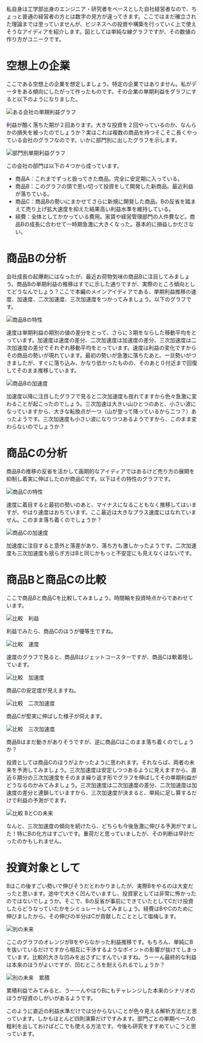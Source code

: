 私自身は工学部出身のエンジニア・研究者をベースとした自社経営者なので、ちょっと普通の経営者の方とは数字の見方が違ってきます。ここではまだ確立された理論までは至っていませんが、ビジネスへの投資や構築を行っていく上で使えそうなアイディアを紹介します。図としては単純な線グラフですが、その数値の作り方がユニークです。

# 空想上の企業

ここである空想上の企業を想定しましょう。特定の企業ではありません。私がデータをある傾向にしたがって作ったものです。その企業の単期利益をグラフにすると以下のようになりました。

![ある会社の単期利益グラフ](./fig01.png "ある会社の単期利益グラフ")

利益が酷く落ちた期が２回あります。大きな投資を２回やっているのか、なんらかの損失を被ったのでしょうか？実はこれは複数の商品を持つそこそこ長くやっている会社のグラフなのです。いかに部門別に出したグラフを示します。

![部門別単期利益グラフ](./fig02.png "部門別単期利益グラフ")

この会社の部門は以下の４つから成っています。

* 商品A：これまでずっと扱ってきた商品。完全に安定期に入っている。
* 商品B：このグラフの頭で思い切って投資をして開発した新商品。最近利益が落ちている。
* 商品C：商品Bの勢いにまかせてさらに新規に開発した商品。Bの反省を踏まえて売り上げ拡大速度を抑えた結果高い利益水準を維持している。
* 経費：全体としてかかっている費用。家賃や経営管理部門の人件費など。商品Bの成長に合わせて一時期急激に大きくなった。基本的に損益しかださない。

# 商品Bの分析

会社成長の起爆剤にはなったが、最近お荷物気味の商品Bに注目してみましょう。商品Bの単期利益の推移はすでに示した通りですが、実際のところ傾向としてどうなんでしょう？ここで本編のメインアイディアである、単期利益推移の速度、加速度、二次加速度、三次加速度をつかってみましょう。以下のグラフです。

![商品Bの特性](./fig03.png "商品Bの特性")

速度は単期利益の期別の値の差分をとって、さらに３期をならした移動平均をとっています。加速度は速度の差分、二次加速度は加速度の差分、三次加速度は二次加速度の差分でそれぞれ移動平均をとっています。速度は利益の変化ですからその商品の勢いが現れています。最初の勢いが急激に落ちたあと、一旦勢いがつきましたが、すぐに落ち込み、かなり低かったものの、そのあと０付近まで回復してそのまま推移しています。

![商品Bの加速度](./fig04.png "商品Bの加速度")

加速度以降に注目したグラフで見ると二次加速度も揺れてますから色々急激に変わることが起こったのでしょう。三次加速は大きい山ひとつのあと、小さい波になっていますから、大きな転換点が一つ（山が登って降っているから二つ？）あったようです。三次加速度も小さい波になりつつあるようですから、このまま変わらないのでしょうか？

# 商品Cの分析

商品Bの推移の反省を活かして画期的なアイディアではあるけど売り方の展開を抑制し着実に伸ばしたのが商品Cです。以下はその特性のグラフです。

![商品Cの特性](./fig05.png "商品Cの特性")

速度に着目すると最初の勢いのあと、マイナスになることもなく推移してはいますが、やはり速度はおちています。ここ最近は大きなプラス速度にはなれていません。このまま落ち着くのでしょうか？

![商品Cの加速度](./fig06.png "商品Cの加速度")

加速度に注目すると意外と落差があり、落ち方も激しかったようです。二次加速度も三次加速度も揺らぎ方はBと同じかもっと不安定にも見えなくはないです。

# 商品Bと商品Cの比較

ここで商品Bと商品Cを比較してみましょう。時間軸を投資時点からであわせています。

![比較　利益](./fig07.png "比較　利益")

利益でみたら、商品Cのほうが優等生ですね。

![比較　速度](./fig08.png "比較　速度")

速度のグラフで見ると、商品Bはジェットコースターですが、商品Cは軟着陸しています。

![比較　加速度](./fig09.png "比較　加速度")

商品Cの安定度が見えますね。

![比較　二次加速度](./fig10.png "比較　二次加速度")

商品Cが堅実に伸ばした様子が伺えます。

![比較　三次加速度](./fig11.png "比較　三次加速度")

商品Bはまだ動きがありそうですが、逆に商品Cはこのまま落ち着くのでしょうか？

投資としては商品Cのほうがよかったように思われます。それならば、両者の未来を予測してみましょう。三次加速度は安定しつつあるように見えますから、直近６期分の三次加速度をそのまま繰り返す形でグラフを伸ばしてその単期利益がどうなるのかみてみましょう。三次加速度は二次加速度の差分、二次加速度は加速度の差分と連鎖していますから、三次加速度が決まると、単純に足し算するだけで利益の予測がでます。

![比較 BとCの未来](./fig12.png "比較 BとCの未来")

なんと、三次加速度の傾向を続けたら、どちらも今後急激に伸びる予測がでました！特にBの化方はすごいです。重荷だと思っていましたが、その判断は早計だったのかもしれません。

# 投資対象として

Bはこの後すごい勢いで伸びそうだとわかりましたが、実際Bをやるのは大変だったと思います。途中で大きく凹んでいますし、投資家としては非常に怖かったのではないでしょうか。そこで、Bの反省が事前にできていたとしてCだけ投資したらどうなっていたかをシミュレートしてみましょう。経費はBやCのために伸びましたから、その伸びの半分はCが貢献したこととして塩梅します。

![別の未来](./fig13.png "別の未来")

ここのグラフのオレンジがBをやらなかった利益推移です。もちろん、単純にBを抜いているだけですから相互に干渉するようなポイントの影響が抜けてしまっています。比較的大きな凹みを出さずにすんでいますね。うーーん最終的な利益は本来のほうがよいですが、凹むところを耐えられるでしょうか？

![別の未来　累積](./fig14.png "別の未来　累積")

累積利益でみてみると、うーーんやはりBにもチャレンジした本来のシナリオのほうが投資のしがいがあるようです。

このように直近の利益水準だけでは分からないことが色々見える解析方法だと思っています。しかもほとんど四則演算だけですみます。部門ごとの単期ベースの粗利を出しておけばどこでも使える方法です。今後も研究をすすめていこうと思っています。
